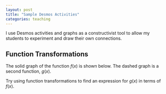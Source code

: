 ```yaml
---
layout: post
title: "Sample Desmos Activities"
categories: teaching
---
```


I use Desmos activities and graphs as a constructivist tool to allow my students to experiment and draw their own connections. 


## Function Transformations

The solid graph of the function $f(x)$ is shown below. The dashed graph is a second function, $g(x)$. 

Try using function transformations to find an expression for $g(x)$ in terms of $f(x)$.

<div class="desmos-border">
		<div id="function-transformations" class="desmos-container"></div>
</div>
	
<script src="https://www.desmos.com/api/v1.7/calculator.js?apiKey=dcb31709b452b1cf9dc26972add0fda6"></script>

<script>
    const DESMOS_PURPLE = "#6600cc";
    const DESMOS_BLUE = "#0087cc";
    
    
    
    let data =
    {
        "function-transformations":
        {
            bounds: {left: -10, right: 10, bottom: -10, top: 10},
            
            expressions:
            [
                {latex: String.raw`f(x)=\{x<0:-x, x>= 0: x^{2}\}`, color: DESMOS_PURPLE, secret:true},
                {latex: String.raw`f(x)+1`, color: DESMOS_BLUE},
                {latex: String.raw`a=5`, sliderBounds: {min: 0, max: 10, step: 1}},
            ]
        }
    };
    
    create_desmos_graphs(data);
    
    
    function create_desmos_graphs(data)
    {
        document.querySelectorAll(".desmos-container").forEach(element =>
        {
            let calculator = Desmos.GraphingCalculator(element, {
                keypad: false,
                settingsMenu: false,
                zoomButtons: false,
                showResetButtonOnGraphpaper: true,
                border: false,
                expressionsCollapsed: true,
                
                xAxisMinorSubdivisions: 1,
                yAxisMinorSubdivisions: 1
            });
            
            data[element.id].expressions.forEach(expression =>
            {
                expression.latex = expression.latex.replace(/\(/g, String.raw`\left(`);
                expression.latex = expression.latex.replace(/\)/g, String.raw`\right)`);
                
                expression.latex = expression.latex.replace(/\[/g, String.raw`\left[`);
                expression.latex = expression.latex.replace(/\]/g, String.raw`\right]`);
            });
            
            calculator.setMathBounds(data[element.id].bounds);
            
            calculator.setExpressions(data[element.id].expressions);
            
            calculator.setDefaultState(calculator.getState());
        });
    }
</script>